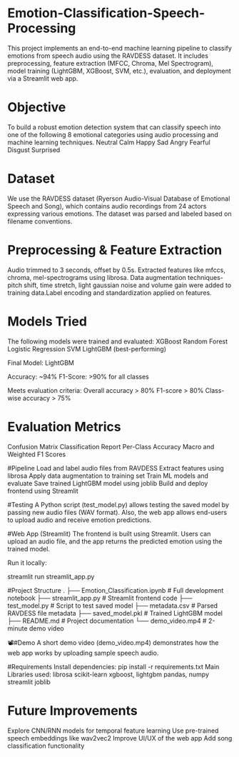 # Emotion-Classification-Speech-Processing
This project implements an end-to-end machine learning pipeline to classify emotions from speech audio using the RAVDESS dataset. It includes preprocessing, feature extraction (MFCC, Chroma, Mel Spectrogram), model training (LightGBM, XGBoost, SVM, etc.), evaluation, and deployment via a Streamlit web app.

# Objective

To build a robust emotion detection system that can classify speech into one of the following 8 emotional categories using audio processing and machine learning techniques.
Neutral
Calm
Happy
Sad
Angry
Fearful
Disgust
Surprised

# Dataset
We use the RAVDESS dataset (Ryerson Audio-Visual Database of Emotional Speech and Song), which contains audio recordings from 24 actors expressing various emotions. The dataset was parsed and labeled based on filename conventions.

# Preprocessing & Feature Extraction
Audio trimmed to 3 seconds, offset by 0.5s. Extracted features like mfccs, chroma, mel-spectrograms using librosa. Data augmentation techniques-pitch shift, time stretch, light gaussian noise and volume gain were added to training data.Label encoding and standardization applied on features.

# Models Tried
The following models were trained and evaluated:
XGBoost
Random Forest
Logistic Regression
SVM
LightGBM (best-performing)

Final Model: LightGBM

Accuracy: ~94%
F1-Score: >90% for all classes

Meets evaluation criteria:
Overall accuracy > 80%
F1-score > 80%
Class-wise accuracy > 75%

# Evaluation Metrics
Confusion Matrix
Classification Report
Per-Class Accuracy
Macro and Weighted F1 Scores

#Pipeline
Load and label audio files from RAVDESS
Extract features using librosa
Apply data augmentation to training set
Train ML models and evaluate
Save trained LightGBM model using joblib
Build and deploy frontend using Streamlit

#Testing
A Python script (test_model.py) allows testing the saved model by passing new audio files (WAV format). Also, the web app allows end-users to upload audio and receive emotion predictions.

#Web App (Streamlit)
The frontend is built using Streamlit. Users can upload an audio file, and the app returns the predicted emotion using the trained model.

Run it locally:

streamlit run streamlit_app.py

#Project Structure
.
├── Emotion_Classification.ipynb # Full development notebook
├── streamlit_app.py # Streamlit frontend code
├── test_model.py # Script to test saved model
├── metadata.csv # Parsed RAVDESS file metadata
├── saved_model.pkl # Trained LightGBM model
├── README.md # Project documentation
└── demo_video.mp4 # 2-minute demo video

📽#Demo
A short demo video (demo_video.mp4) demonstrates how the web app works by uploading sample speech audio.

#Requirements
Install dependencies:
pip install -r requirements.txt
Main Libraries used:
librosa
scikit-learn
xgboost, lightgbm
pandas, numpy
streamlit
joblib

# Future Improvements
Explore CNN/RNN models for temporal feature learning
Use pre-trained speech embeddings like wav2vec2
Improve UI/UX of the web app
Add song classification functionality
